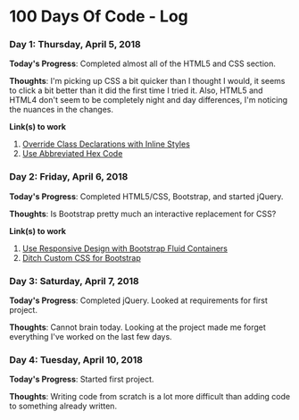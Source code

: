 # 100 Days Of Code - Log

### Day 1: Thursday, April 5, 2018

**Today's Progress**: Completed almost all of the HTML5 and CSS section.

**Thoughts**: I'm picking up CSS a bit quicker than I thought I would, it seems to click a bit better than it did the first time I tried it. Also, HTML5 and HTML4 don't seem to be completely night and day differences, I'm noticing the nuances in the changes.

**Link(s) to work**
1. [Override Class Declarations with Inline Styles](https://www.freecodecamp.org/challenges/override-class-declarations-with-inline-styles)
2. [Use Abbreviated Hex Code](https://www.freecodecamp.org/challenges/use-abbreviated-hex-code)


### Day 2: Friday, April 6, 2018

**Today's Progress**: Completed HTML5/CSS, Bootstrap, and started jQuery.

**Thoughts**: Is Bootstrap pretty much an interactive replacement for CSS?

**Link(s) to work**
1. [Use Responsive Design with Bootstrap Fluid Containers](https://www.freecodecamp.org/challenges/use-responsive-design-with-bootstrap-fluid-containers)
2. [Ditch Custom CSS for Bootstrap](https://www.freecodecamp.org/challenges/ditch-custom-css-for-bootstrap)


### Day 3: Saturday, April 7, 2018

**Today's Progress**: Completed jQuery. Looked at requirements for first project.

**Thoughts**: Cannot brain today. Looking at the project made me forget everything I've worked on the last few days.


### Day 4: Tuesday, April 10, 2018

**Today's Progress**: Started first project.

**Thoughts**: Writing code from scratch is a lot more difficult than adding code to something already written.

